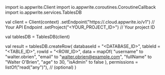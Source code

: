 import io.appwrite.Client
import io.appwrite.coroutines.CoroutineCallback
import io.appwrite.services.TablesDB

val client = Client(context)
    .setEndpoint("https://<REGION>.cloud.appwrite.io/v1") // Your API Endpoint
    .setProject("<YOUR_PROJECT_ID>") // Your project ID

val tablesDB = TablesDB(client)

val result = tablesDB.createRow(
    databaseId = "<DATABASE_ID>", 
    tableId = "<TABLE_ID>", 
    rowId = "<ROW_ID>", 
    data = mapOf(
        "username" to "walter.obrien",
        "email" to "walter.obrien@example.com",
        "fullName" to "Walter O'Brien",
        "age" to 30,
        "isAdmin" to false
    ), 
    permissions = listOf("read("any")"), // (optional)
)